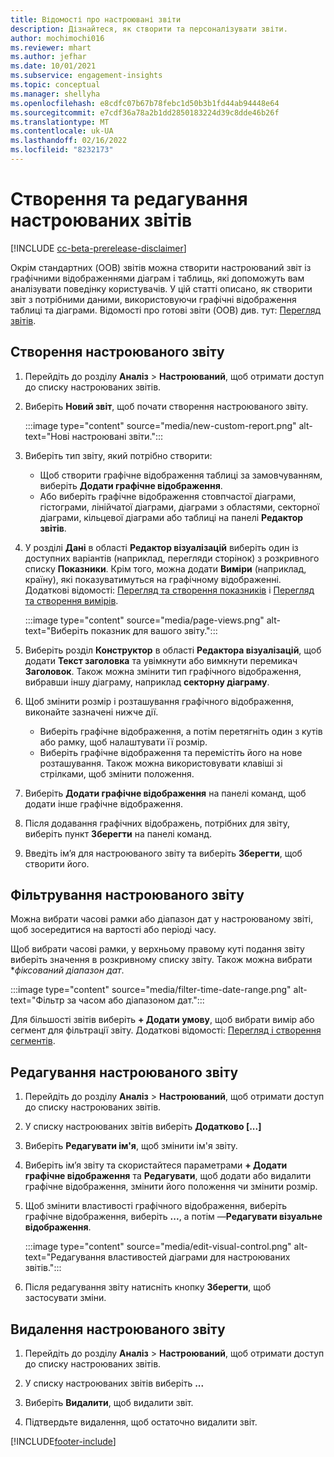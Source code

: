 ```yaml
---
title: Відомості про настроювані звіти
description: Дізнайтеся, як створити та персоналізувати звіти.
author: mochimochi016
ms.reviewer: mhart
ms.author: jefhar
ms.date: 10/01/2021
ms.subservice: engagement-insights
ms.topic: conceptual
ms.manager: shellyha
ms.openlocfilehash: e8cdfc07b67b78febc1d50b3b1fd44ab94448e64
ms.sourcegitcommit: e7cdf36a78a2b1dd2850183224d39c8dde46b26f
ms.translationtype: MT
ms.contentlocale: uk-UA
ms.lasthandoff: 02/16/2022
ms.locfileid: "8232173"
---
```

# <a name="create-and-edit-custom-reports"></a>Створення та редагування настроюваних звітів

[!INCLUDE [cc-beta-prerelease-disclaimer](includes/cc-beta-prerelease-disclaimer.md)]

Окрім стандартних (OOB) звітів можна створити настроюваний звіт із графічними відображеннями діаграм і таблиць, які допоможуть вам аналізувати поведінку користувачів. У цій статті описано, як створити звіт з потрібними даними, використовуючи графічні відображення таблиці та діаграми. Відомості про готові звіти (OOB) див. тут: [Перегляд звітів](view-reports.md).

## <a name="create-a-custom-report"></a>Створення настроюваного звіту

1. Перейдіть до розділу **Аналіз** > **Настроюваний**, щоб отримати доступ до списку настроюваних звітів.

1. Виберіть **Новий звіт**, щоб почати створення настроюваного звіту.

   :::image type="content" source="media/new-custom-report.png" alt-text="Нові настроювані звіти.":::

1. Виберіть тип звіту, який потрібно створити:

    - Щоб створити графічне відображення таблиці за замовчуванням, виберіть **Додати графічне відображення**.
    - Або виберіть графічне відображення стовпчастої діаграми, гістограми, лінійчатої діаграми, діаграми з областями, секторної діаграми, кільцевої діаграми або таблиці на панелі **Редактор звітів**.

1. У розділі **Дані** в області **Редактор візуалізацій** виберіть один із доступних варіантів (наприклад, перегляди сторінок) з розкривного списку **Показники**. Крім того, можна додати **Виміри** (наприклад, країну), які показуватимуться на графічному відображенні. Додаткові відомості: [Перегляд та створення показників](metrics.md) і [Перегляд та створення вимірів](dimensions.md).

   :::image type="content" source="media/page-views.png" alt-text="Виберіть показник для вашого звіту.":::

1. Виберіть розділ **Конструктор** в області **Редактора візуалізацій**, щоб додати **Текст заголовка** та увімкнути або вимкнути перемикач **Заголовок**.  Також можна змінити тип графічного відображення, вибравши іншу діаграму, наприклад **секторну діаграму**.

1. Щоб змінити розмір і розташування графічного відображення, виконайте зазначені нижче дії.
   - Виберіть графічне відображення, а потім перетягніть один з кутів або рамку, щоб налаштувати її розмір.
   - Виберіть графічне відображення та перемістіть його на нове розташування. Також можна використовувати клавіші зі стрілками, щоб змінити положення.
1. Виберіть **Додати графічне відображення** на панелі команд, щоб додати інше графічне відображення.
1. Після додавання графічних відображень, потрібних для звіту, виберіть пункт **Зберегти** на панелі команд.

1. Введіть ім’я для настроюваного звіту та виберіть **Зберегти**, щоб створити його.
 
## <a name="filter-a-custom-report"></a>Фільтрування настроюваного звіту

Можна вибрати часові рамки або діапазон дат у настроюваному звіті, щоб зосередитися на вартості або періоді часу.

Щоб вибрати часові рамки, у верхньому правому куті подання звіту виберіть значення в розкривному списку звіту. Також можна вибрати **фіксований діапазон дат*.

:::image type="content" source="media/filter-time-date-range.png" alt-text="Фільтр за часом або діапазоном дат.":::

Для більшості звітів виберіть **+ Додати умову**, щоб вибрати вимір або сегмент для фільтрації звіту. Додаткові відомості: [Перегляд і створення сегментів](segments.md).

## <a name="edit-a-custom-report"></a>Редагування настроюваного звіту

1. Перейдіть до розділу **Аналіз** > **Настроюваний**, щоб отримати доступ до списку настроюваних звітів.

1. У списку настроюваних звітів виберіть **Додатково [...]** 

1. Виберіть **Редагувати ім'я**, щоб змінити ім'я звіту.

1. Виберіть ім’я звіту та скористайтеся параметрами **+ Додати графічне відображення** та **Редагувати**, щоб додати або видалити графічне відображення, змінити його положення чи змінити розмір.

1. Щоб змінити властивості графічного відображення, виберіть графічне відображення, виберіть **...**, а потім —**Редагувати візуальне відображення**.

   :::image type="content" source="media/edit-visual-control.png" alt-text="Редагування властивостей діаграми для настроюваних звітів.":::

1. Після редагування звіту натисніть кнопку **Зберегти**, щоб застосувати зміни. 

## <a name="delete-a-custom-report"></a>Видалення настроюваного звіту

1. Перейдіть до розділу **Аналіз** > **Настроюваний**, щоб отримати доступ до списку настроюваних звітів.

1. У списку настроюваних звітів виберіть **...**

1. Виберіть **Видалити**, щоб видалити звіт.

1. Підтвердьте видалення, щоб остаточно видалити звіт.


[!INCLUDE[footer-include](../includes/footer-banner.md)]
